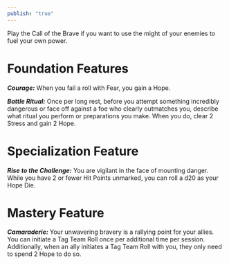 ```yaml
---
publish: "true"
---
```

Play the Call of the Brave if you want to use the might of your enemies to fuel your own power.

# Foundation Features

***Courage:*** When you fail a roll with Fear, you gain a Hope.

***Battle Ritual:*** Once per long rest, before you attempt something incredibly dangerous or face off against a foe who clearly outmatches you, describe what ritual you perform or preparations you make. When you do, clear 2 Stress and gain 2 Hope.

# Specialization Feature

***Rise to the Challenge:*** You are vigilant in the face of mounting danger. While you have 2 or fewer Hit Points unmarked, you can roll a d20 as your Hope Die.

# Mastery Feature

***Camaraderie:*** Your unwavering bravery is a rallying point for your allies. You can initiate a Tag Team Roll once per additional time per session. Additionally, when an ally initiates a Tag Team Roll with you, they only need to spend 2 Hope to do so.
